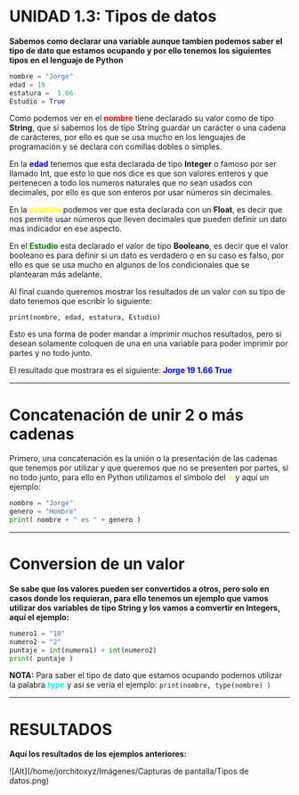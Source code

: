 # UNIDAD 1.3: Tipos de datos

**Sabemos como declarar una variable aunque tambien podemos saber el tipo de dato que estamos ocupando y por ello tenemos los siguientes tipos en el lenguaje de Python**

```py
nombre = "Jorge" 
edad = 19 
estatura =  1.66 
Estudio = True 
```

Como podemos ver en el <span style="color:red">**nombre**</span> tiene declarado su valor como de tipo **String**, que si sabemos los de tipo String guardar un carácter o una cadena de carácteres, por ello es que se usa mucho en los lenguajes de programación y se declara con comillas dobles o simples.

En la <span style="color:blue">**edad**</span> tenemos que esta declarada de tipo **Integer** o famoso por ser llamado Int, que esto lo que nos dice es que son valores enteros y que pertenecen a todo los numeros naturales que no sean usados con decimales, por ello es que son enteros por usar números sin decimales.

En la <span style="color:yellow">**estatura**</span> podemos ver que esta declarada con un **Float**, es decir que nos permite usar números que lleven decimales que pueden definir un dato mas indicador en ese aspecto. 

En el <span style="color:green">**Estudio**</span> esta declarado el valor de tipo **Booleano**, es decir que el valor booleano es para definir si un dato es verdadero o en su caso es falso, por ello es que se usa mucho en algunos de los condicionales que se plantearan más adelante.

Al final cuando queremos mostrar los resultados de un valor con su tipo de dato tenemos que escribir lo siguiente:

`print(nombre, edad, estatura, Estudio)`

Esto es una forma de poder mandar a imprimir muchos resultados, pero si desean solamente coloquen de una en una variable para poder imprimir por partes y no todo junto.

El resultado que mostrara es el siguiente: <span style="color:blue">**Jorge 19 1.66 True**</span> 

---

# Concatenación de unir 2 o más cadenas
Primero, una concatenación es la unión o la presentación de las cadenas que tenemos por utilizar y que queremos que no se presenten por partes, si no todo junto, para ello en Python utilizamos el simbolo del <span style="color:yellow">**+**</span> y aquí un ejemplo:

```py
nombre = "Jorge"
genero = "Hombre"
print( nombre + " es " + genero )
```
---

# Conversion de un valor
**Se sabe que los valores pueden ser convertidos a otros, pero solo en casos donde los requieran, para ello tenemos un ejemplo que vamos utilizar dos variables de tipo String y los vamos a comvertir en Integers, aquí el ejemplo:**

`````py
numero1 = "10"
numero2 = "2" 
puntaje = int(numero1) + int(numero2)  
print( puntaje )
`````

**NOTA:** Para saber el tipo de dato que estamos ocupando podemos utilizar la palabra <span style="color:aqua">**type**</span> y así se veria el ejemplo:
`print(nombre, type(nombre) )`

---

# RESULTADOS

**Aquí los resultados de los ejemplos anteriores:**

![Alt](/home/jorchitoxyz/Imágenes/Capturas de pantalla/Tipos de datos.png)
